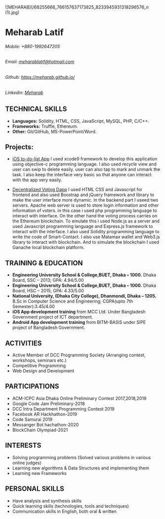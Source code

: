 ![MEHARAB](/68255666_766157637173825_8233945931318296576_n (1).jpg)
# **Meharab Latif**
###### _Mobile_: +880-1992647205
###### _Email_: meharablatif@hotmail.com
###### _Github_: https://meharab.github.io/
###### _Linkedin_: [Meharab](https://www.linkedin.com/in/meharab124)


## TECHNICAL SKILLS
* **Languages:** Solidity, HTML, CSS, JavaScript, MySQL, PHP, C/C++.
* **Frameworks:** Truffle, Ethereum.
* **Other:** Git/GitHub, MS-PowerPoint/Word.


## Projects:
* [iOS to-do-list App](https://github.com/Meharab/iOS_To-Do-List_App)
I used xcode9 framework to develop this application using objective-c programming 
language. I also used recycle view and user can swip to delete easily. user can also tap 
to mark and unmark the task. I also keep the interface very basic so that anyone can 
interact with the app very easily.

* [Decentralized Voting Dapp](https://github.com/Meharab/Voting-Dapp)
I used HTML CSS and Javascript for frontend and also used Boostrap and jQuery 
framework and library to make the user interface more dynamic. 
In the backend part I useed two servers. Apache web server is used to store login 
information and other information of voters. in this case i used php programming 
language to interact with interface.
On the other hand the voting process carries on the Ethereum blockchain. To emulate 
this i used Node.js as a server and used Javascript programming language and 
Express.js framework to interact with the interface. I also used Solidity programming 
language to write the code of Smart-Contact. I also use Matamax wallet and Web3.js library to interact with blockchain. And to simulate the blockchain I used Ganache local 
blockchain platform.


## TRAINING & EDUCATION
* **Engineering University School & College,BUET, Dhaka – 1000.**
    Dhaka Board, SSC – 2013; GPA: 4.94/5.00
* **Engineering University School & College,BUET, Dhaka – 1000.**
    Dhaka Board, HSC – 2015; GPA: 4.33/5.00
* **National University, (Dhaka City College), Dhanmondi, Dhaka – 1205.** 
    B.Sc in Computer Science and Engineering; CGPA(upto   7th Semester):3.45/4.00
* **iOS App development training** from MCC Ltd.
    Under Bangladesh Government project of ICT department.
* **Android App development training** from BITM-BASIS under SIPE project of Bangladesh Government.


## ACTIVITIES
* Active Member of DCC Programming Society (Arranging contest, workshops, seminars etc.)
* Competitive Programming
* Web Design and Development


## PARTICIPATIONS
* ACM-ICPC Asia Dhaka Online Preliminary Contest 2017,2018,2019
* Google Code Jam Preliminary-2018
* DCC Intra Department Programming Contest 2019
* Facebook AR Hackhathon-2019
* Code Samurai 2019
* Messanger Bot hachathon-2020
* BlockChain Olympiad-2021


## INTERESTS
* Solving programming problems (Solved various problems in various online judges)
* Learning new algorithms & Data Structures and implementing them
* Learning new Frameworks


## PERSONAL SKILLS 
* Have analysis and synthesis skills
* Quick learning skills (technologies, tools and techniques) 
* Communication skills in English, both oral & written
